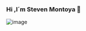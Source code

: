 ### Hi ,I´m Steven Montoya 👋
![image](https://github.com/StevenMontoya12/StevenMontoya12/assets/108153107/bf0dc10e-7525-4490-9b21-5d579a3b2fe3)

<!--![Uploading image.png…]()

**StevenMontoya12/StevenMontoya12** is a ✨ _special_ ✨ repository because its `README.md` (this file) appears on your GitHub profile.

Here are some ideas to get you started:

- 🔭 I’m currently working on ...
- 🌱 I’m currently learning ...
- 👯 I’m looking to collaborate on ...
- 🤔 I’m looking for help with ...
- 💬 Ask me about ...
- 📫 How to reach me: ...
- 😄 Pronouns: ...
- ⚡ Fun fact: ...
-->
